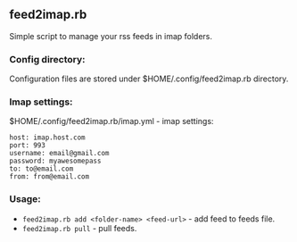 ## feed2imap.rb

Simple script to manage your rss feeds in imap folders.

### Config directory:
Configuration files are stored under $HOME/.config/feed2imap.rb directory.

### Imap settings:
$HOME/.config/feed2imap.rb/imap.yml - imap settings:
```
host: imap.host.com
port: 993
username: email@gmail.com
password: myawesomepass
to: to@email.com
from: from@email.com
```

### Usage:
* `feed2imap.rb add <folder-name> <feed-url>` - add feed to feeds file.
* `feed2imap.rb pull` - pull feeds.
